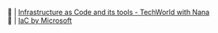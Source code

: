 :baby_bottle:  | [Infrastructure as Code and its tools - TechWorld with Nana](https://www.youtube.com/watch?v=POPP2WTJ8es&ab_channel=TechWorldwithNana)</br>
:baby_bottle:  | [IaC by Microsoft](https://docs.microsoft.com/en-us/azure/devops/learn/what-is-infrastructure-as-code)</br>